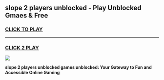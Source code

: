 
## slope 2 players unblocked - Play Unblocked Gmaes & Free
<h3>
<a href="https://news.freeplayer.one?title=slope_2_players_unblocked&ref=16F">CLICK TO PLAY</a></h3>
<hr>

<h3>
<a href="https://news.freeplayer.one?title=slope_2_players_unblocked&ref=16F">CLICK 2 PLAY</a>
  
</h3>

<a href="https://news.freeplayer.one?title=slope_2_players_unblocked&ref=16F/"><img src="https://clearcache.store/games.png"></a>


**slope 2 players unblocked games unblocked: Your Gateway to Fun and Accessible Online Gaming**

